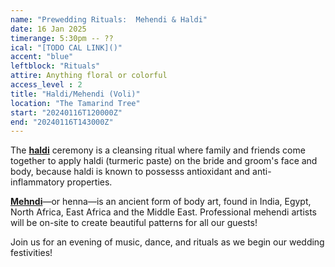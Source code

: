 ```yaml
---
name: "Prewedding Rituals:  Mehendi & Haldi"
date: 16 Jan 2025
timerange: 5:30pm -- ??
ical: "[TODO CAL LINK]()"
accent: "blue"
leftblock: "Rituals"
attire: Anything floral or colorful
access_level : 2
title: "Haldi/Mehendi (Voli)"
location: "The Tamarind Tree"
start: "20240116T120000Z"
end: "20240116T143000Z"
---
```

The **[haldi](https://en.wikipedia.org/wiki/Turmeric)** ceremony is a cleansing ritual where family and friends come together to apply haldi (turmeric paste) on the bride and groom's face and body, because haldi is known to possesss antioxidant and anti-inflammatory properties.

**[Mehndi](https://en.wikipedia.org/wiki/Mehndi)**—or henna—is an ancient form of body art, found in India, Egypt, North Africa, East Africa and the Middle East. Professional mehendi artists will be on-site to create beautiful patterns for all our guests!

Join us for an evening of music, dance, and rituals as we begin our wedding festivities!